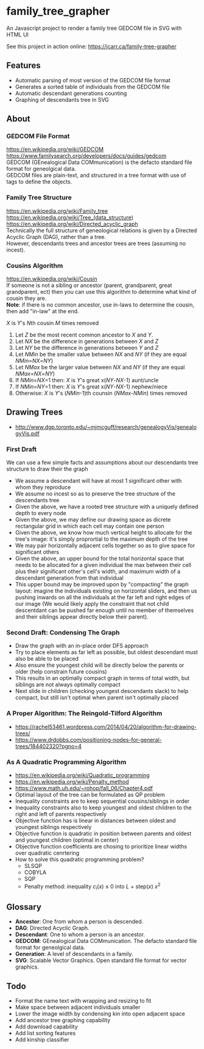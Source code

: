 # family_tree_grapher
An Javascript project to render a family tree GEDCOM file in SVG with HTML UI  

See this project in action online: https://jcarr.ca/family-tree-grapher

## Features
* Automatic parsing of most version of the GEDCOM file format
* Generates a sorted table of individuals from the GEDCOM file
* Automatic descendant generations counting
* Graphing of descendants tree in SVG

## About
### GEDCOM File Format
https://en.wikipedia.org/wiki/GEDCOM  
https://www.familysearch.org/developers/docs/guides/gedcom  
GEDCOM (GEnealogical Data COMmunication) is the defacto standard file format for geneolgical data.  
GEDCOM files are plain-text, and structured in a tree format with use of tags to define the objects.  

### Family Tree Structure
https://en.wikipedia.org/wiki/Family_tree  
https://en.wikipedia.org/wiki/Tree_(data_structure)  
https://en.wikipedia.org/wiki/Directed_acyclic_graph  
Technically the full structure of geneological relations is given by a Directed Acyclic Graph (DAG), rather than a tree.  
However, descendants trees and ancestor trees are trees (assuming no incest).  

### Cousins Algorithm
https://en.wikipedia.org/wiki/Cousin  
If someone is not a sibling or ancestor (parent, grandparent, great grandparent, ect) then you can use this algorithm to determine what kind of cousin they are.  
**Note**: if there is no common ancestor, use in-laws to determine the cousin, then add "in-law" at the end.  

*X* is *Y*'s *N*th cousin *M* times removed

1. Let *Z* be the most recent common ancestor to *X* and *Y*.  
2. Let *NX* be the difference in generations between *X* and *Z*  
3. Let *NY* be the difference in generations between *Y* and *Z*  
4. Let *NMin* be the smaller value between *NX* and *NY* (if they are equal *NMin*=*NX*=*NY*)  
5. Let *NMax* be the larger value between *NX* and *NY* (if they are equal *NMax*=*NX*=*NY*)  
6. If *NMin*=*NX*=1 then: *X* is *Y*'s great x(*NY*-*NX*-1) aunt/uncle  
7. If *NMin*=*NY*=1 then: *X* is *Y*'s great x(*NY*-*NX*-1) nephew/niece  
8. Otherwise: *X* is *Y*'s (*NMin*-1)th counsin (*NMax*-*NMin*) times removed  

## Drawing Trees
- http://www.dgp.toronto.edu/~mjmcguff/research/genealogyVis/genealogyVis.pdf
### First Draft
We can use a few simple facts and assumptions about our descendants tree structure to draw their the graph
- We assume a descendant will have at most 1 significant other with whom they reproduce
- We assume no incest so as to preserve the tree structure of the descendants tree
- Given the above, we have a rooted tree structure with a uniquely defined depth to every node
- Given the above, we may define our drawing space as dicrete rectangular grid in which each cell may contain one person
- Given the above, we know how much vertical height to allocate for the tree's image: it's simply proprortial to the maximum depth of the tree
- We may pair horizontally adjacent cells together so as to give space for significant others
- Given the above, an upper bound for the total horizontal space that needs to be allocated for a given individual the max between their cell plus their significant other's cell's width, and maximum width of a descendant generation from that individual
- This upper bound may be improved upon by "compacting" the graph layout: imagine the individuals existing on horizontal sliders, and then us pushing inwards on all the individuals at the far left and right edges of our image (We would likely apply the constraint that not child descentdant can be pushed far enough until no member of themselves and their siblings appear directly below their parent).

### Second Draft: Condensing The Graph
- Draw the graph with an in-place order DFS approach
- Try to place elements as far left as possible, but oldest descendant must also be able to be placed
- Also ensure the youngest child will be directly below the parents or older (help constrain future cousins)
- This results in an optimally compact graph in terms of total width, but siblings are not always optimally compact
- Next slide in children (checking youngest descendants slack) to help compact, but still isn't optimal when parent isn't optimally placed

### A Proper Algorithm: The Reingold-Tilford Algorithm
- https://rachel53461.wordpress.com/2014/04/20/algorithm-for-drawing-trees/
- https://www.drdobbs.com/positioning-nodes-for-general-trees/184402320?pgno=4

### As A Quadratic Programming Algorithm
- https://en.wikipedia.org/wiki/Quadratic_programming
- https://en.wikipedia.org/wiki/Penalty_method
- https://www.math.uh.edu/~rohop/fall_06/Chapter4.pdf
- Optimal layout of the tree can be formulated as QP problem
- Inequality constraints are to keep sequential cousins/siblings in order
- Inequality constraints also to keep youngest and oldest children to the right and left of parents respectively
- Objective function has is linear in distances between oldest and youngest siblings respectively
- Objective function is quadratic in position between parents and oldest and youngest children (optimal in center)
- Objective function coefficients are chosing to prioritize linear widths over quadratic cenrtering
- How to solve this quadratic programming problem?
   - SLSQP
   - COBYLA
   - SQP
   - Penalty method: inequality <i>c</i><sub>i</sub>(<i>x</i>) &leq; 0 into <i>L</i> + step(<i>x</i>) <i>x</i><sup>2</sup>

## Glossary
* **Ancestor**: One from whom a person is descended.
* **DAG**: Directed Acyclic Graph. 
* **Descendant**: One to whom a person is an ancestor.
* **GEDCOM**: GEnealogical Data COMmunication. The defacto standard file format for geneolgical data.
* **Generation**: A level of descendants in a family.
* **SVG**: Scalable Vector Graphics. Open standard file format for vector graphics.


## Todo
- Format the name text with wrapping and resizing to fit
- Make space between adjacent individuals smaller
- Lower the image width by condensing kin into open adjacent space
- Add ancestor tree graphing capability
- Add download capability
- Add list sorting features
- Add kinship classifier
